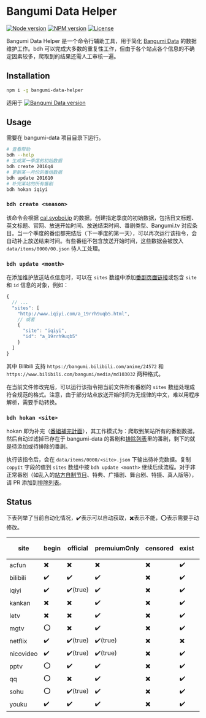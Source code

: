 # Bangumi Data Helper

[![Node version](https://img.shields.io/badge/node-%3E%3D%208.0.0-blue.svg)](https://nodejs.org)
[![NPM version](https://img.shields.io/npm/v/bangumi-data-helper.svg)](https://www.npmjs.com/package/bangumi-data-helper)
[![License](https://img.shields.io/npm/l/bangumi-data-helper.svg)](https://github.com/bangumi-data/helper/blob/master/LICENSE)

Bangumi Data Helper 是一个命令行辅助工具，用于简化 [Bangumi Data](https://github.com/bangumi-data/bangumi-data) 的数据维护工作。bdh 可以完成大多数的重复性工作，但由于各个站点各个信息的不确定因素较多，爬取到的结果还需人工审核一遍。

## Installation

```bash
npm i -g bangumi-data-helper
```

适用于 [![Bangumi Data version](https://img.shields.io/badge/bangumi--data-%5E0.2-blue.svg)](https://github.com/bangumi-data/bangumi-data)

## Usage

需要在 bangumi-data 项目目录下运行。

```bash
# 查看帮助
bdh --help
# 生成某一季度的初始数据
bdh create 2016q4
# 更新某一月份的番组数据
bdh update 201610
# 补完某站的所有番剧
bdh hokan iqiyi
```

### `bdh create <season>`

该命令会根据 [cal.syoboi.jp](http://cal.syoboi.jp/quarter/) 的数据，创建指定季度的初始数据，包括日文标题、英文标题、官网、放送开始时间、放送结束时间、番剧类型、Bangumi.tv 对应条目。当一个季度的番组都完结后（下一季度的第一天），可以再次运行该指令，会自动补上放送结束时间。有些番组不包含放送开始时间，这些数据会被放入 `data/items/0000/00.json` 待人工处理。

### `bdh update <month>`


在添加维护放送站点信息时，可以在 `sites` 数组中添加[番剧页面链接](https://github.com/bangumi-data/bangumi-data/blob/master/CONTRIBUTING.md#%E7%AB%99%E7%82%B9-url-%E6%8B%BC%E6%8E%A5)或包含 `site` 和 `id` 信息的对象，例如：

```js
{
  // ...
  "sites": [
    "http://www.iqiyi.com/a_19rrh9uqb5.html",
    // 或者
    {
      "site": "iqiyi",
      "id": "a_19rrh9uqb5"
    }
  ]
}
```

其中 Bilibili 支持 `https://bangumi.bilibili.com/anime/24572` 和 `https://www.bilibili.com/bangumi/media/md103032` 两种格式。

在当前文件修改完后，可以运行该指令把当前文件所有番剧的 `sites` 数组处理成符合规范的格式。注意，由于部分站点放送开始时间为无规律的中文，难以用程序解析，需要手动转换。

### `bdh hokan <site>`

hokan 即为补完（[番組補完計画](https://github.com/bangumi-data/bangumi-data/issues/11)），其工作模式为：爬取到某站所有的番剧数据，然后自动过滤掉已存在于 bangumi-data 的番剧和[排除列表](https://github.com/bangumi-data/helper/tree/master/exclusions)里的番剧，剩下的就是待添加或待排除的番剧。

执行该指令后，会在 `data/items/0000/<site>.json` 下输出待补完数据。复制 `copyIt` 字段的值到 `sites` 数组中按 `bdh update <month>` 继续后续流程。对于非正常番剧（如乱入的[站方自制节目](https://www.iqiyi.com/a_19rrh5w971.html)、特典、广播剧、舞台剧、特摄、真人版等），请 PR 添加到[排除列表](https://github.com/bangumi-data/helper/tree/master/exclusions)。

## Status

下表列举了当前自动化情况，✔️表示可以自动获取，✖️表示不能，⭕表示需要手动修改。

| site      | begin | official | premuiumOnly | censored | exist | 补完 |
| --------- | ----- | -------- | ------------ | -------- | ----- | --- |
| acfun     | ✖️    | ✖️       | ✖️           | ✖️       | ✔️    | ✖️  |
| bilibili  | ✔️    | ✔️       | ✔️           | ✖️       | ✔️    | ✔️  |
| iqiyi     | ✔️    | ✔️(true) | ✔️           | ✖️       | ✔️    | ✔️  |
| kankan    | ✖️    | ✖️       | ✔️           | ✖️       | ✔️    | ✖️  |
| letv      | ✖️    | ✖️       | ✔️           | ✖️       | ✔️    | ✔️  |
| mgtv      | ⭕    | ✖️       | ✔️           | ✖️       | ✔️    | ✔️  |
| netflix   | ✔️    | ✔️(true) | ✔️(true)     | ✖️       | ✖️    | ✖️  |
| nicovideo | ✔️    | ✔️(true) | ✔️(true)     | ✖️       | ✔️    | ✖️  |
| pptv      | ⭕    | ✔️       | ✔️           | ✖️       | ✔️    | ✔️  |
| qq        | ⭕    | ✖️       | ✔️           | ✖️       | ✔️    | ✔️  |
| sohu      | ⭕    | ✔️(true) | ✔️           | ✖️       | ✔️    | ✔️  |
| youku     | ✔️    | ✔️       | ✔️           | ✖️       | ✔️    | ✖️  |
